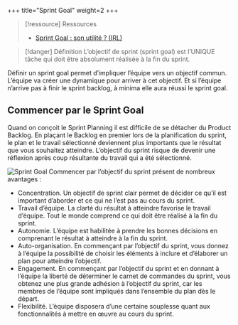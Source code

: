 +++
title="Sprint Goal"
weight=2
+++

> [!ressource] Ressources
> - [Sprint Goal : son utilité ? (IRL)](https://forum.scrumlife.tv/t/sprint-goal-son-utilite-irl/2852/10)

> [!danger] Définition
>  L’objectif de sprint (sprint goal) est l’UNIQUE tâche qui doit être absolument réalisée à la
>  fin du sprint.

Définir un sprint goal permet d’impliquer l’équipe vers un objectif commun. L’équipe va créer
une dynamique pour arriver à cet objectif. Et si l’équipe n’arrive pas à finir le sprint backlog,
à minima elle aura réussi le sprint goal.

## Commencer par le Sprint Goal
Quand on conçoit le Sprint Planning il est difficile de se détacher du Product Backlog. En plaçant le Backlog en premier lors de la planification du sprint, le plan et le travail sélectionné
deviennent plus importants que le résultat que vous souhaitez atteindre. L’objectif du sprint
risque de devenir une réflexion après coup résultante du travail qui a été sélectionné.

![Sprint Goal](sprint_goal.png?width=40pc)
Commencer par l’objectif du sprint présent de nombreux avantages :
- Concentration. Un objectif de sprint clair permet de décider ce qu’il est important
d’aborder et ce qui ne l’est pas au cours du sprint.
- Travail d’équipe. La clarté du résultat à atteindre favorise le travail d’équipe. Tout le
monde comprend ce qui doit être réalisé à la fin du sprint.
- Autonomie. L’équipe est habilitée à prendre les bonnes décisions en comprenant le résultat à atteindre à la fin du sprint.
- Auto-organisation. En commençant par l’objectif du sprint, vous donnez à l’équipe la
possibilité de choisir les éléments à inclure et d’élaborer un plan pour atteindre l’objectif.
- Engagement. En commençant par l’objectif du sprint et en donnant à l’équipe la liberté
de déterminer le carnet de commandes du sprint, vous obtenez une plus grande adhésion à l’objectif du sprint, car les membres de l’équipe sont impliqués dans l’ensemble
du plan dès le départ.
- Flexibilité. L’équipe disposera d’une certaine souplesse quant aux fonctionnalités à mettre
en œuvre au cours du sprint.
